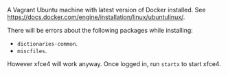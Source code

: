A Vagrant Ubuntu machine with latest version of Docker installed.
See <https://docs.docker.com/engine/installation/linux/ubuntulinux/>.

There will be errors about the following packages while installing:

 * `dictionaries-common`.
 * `miscfiles`.

However xfce4 will work anyway. Once logged in, run `startx` to start xfce4.
